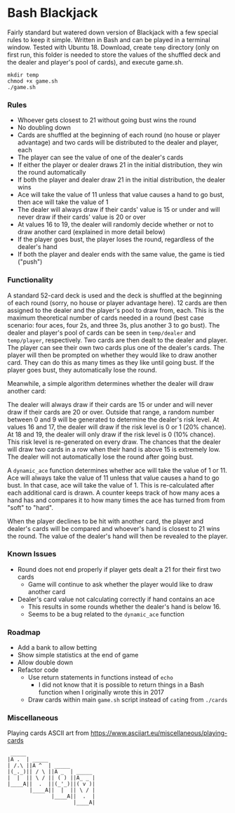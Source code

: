 # Bash Blackjack

Fairly standard but watered down version of Blackjack with a few special rules to keep it simple. Written in Bash and can be played in a terminal window. Tested with Ubuntu 18. Download, create `temp` directory (only on first run, this folder is needed to store the values of the shuffled deck and the dealer and player's pool of cards), and execute game.sh.

```
mkdir temp
chmod +x game.sh
./game.sh
```

### Rules

- Whoever gets closest to 21 without going bust wins the round
- No doubling down
- Cards are shuffled at the beginning of each round (no house or player advantage) and two cards will be distributed to the dealer and player, each
- The player can see the value of one of the dealer's cards
- If either the player or dealer draws 21 in the initial distribution, they win the round automatically
- If both the player and dealer draw 21 in the initial distribution, the dealer wins
- Ace will take the value of 11 unless that value causes a hand to go bust, then ace will take the value of 1
- The dealer will always draw if their cards' value is 15 or under and will never draw if their cards' value is 20 or over
- At values 16 to 19, the dealer will randomly decide whether or not to draw another card (explained in more detail below)
- If the player goes bust, the player loses the round, regardless of the dealer's hand
- If both the player and dealer ends with the same value, the game is tied ("push")

### Functionality

A standard 52-card deck is used and the deck is shuffled at the beginning of each round (sorry, no house or player advantage here). 12 cards are then assigned to the dealer and the player's pool to draw from, each. This is the maximum theoretical number of cards needed in a round (best case scenario: four aces, four 2s, and three 3s, plus another 3 to go bust). The dealer and player's pool of cards can be seen in `temp/dealer` and `temp/player`, respectively. Two cards are then dealt to the dealer and player. The player can see their own two cards plus one of the dealer's cards. The player will then be prompted on whether they would like to draw another card. They can do this as many times as they like until going bust. If the player goes bust, they automatically lose the round.

Meanwhile, a simple algorithm determines whether the dealer will draw another card:

The dealer will always draw if their cards are 15 or under and will never draw if their cards are 20 or over. Outside that range, a random number between 0 and 9 will be generated to determine the dealer's risk level. At values 16 and 17, the dealer will draw if the risk level is 0 or 1 (20% chance). At 18 and 19, the dealer will only draw if the risk level is 0 (10% chance). This risk level is re-generated on every draw. The chances that the dealer will draw two cards in a row when their hand is above 15 is extremely low. The dealer will not automatically lose the round after going bust.

A `dynamic_ace` function determines whether ace will take the value of 1 or 11. Ace will always take the value of 11 unless that value causes a hand to go bust. In that case, ace will take the value of 1. This is re-calculated after each additional card is drawn. A counter keeps track of how many aces a hand has and compares it to how many times the ace has turned from from "soft" to "hard". 

When the player declines to be hit with another card, the player and dealer's cards will be compared and whoever's hand is closest to 21 wins the round. The value of the dealer's hand will then be revealed to the player.

### Known Issues

- Round does not end properly if player gets dealt a 21 for their first two cards
	- Game will continue to ask whether the player would like to draw another card
- Dealer's card value not calculating correctly if hand contains an ace
	- This results in some rounds whether the dealer's hand is below 16. 
	- Seems to be a bug related to the `dynamic_ace` function

### Roadmap

- Add a bank to allow betting
- Show simple statistics at the end of game
- Allow double down
- Refactor code
	- Use return statements in functions instead of `echo`
		- I did not know that it is possible to return things in a Bash function when I originally wrote this in 2017
	- Draw cards within main `game.sh` script instead of `cat`ing from `./cards`

### Miscellaneous

Playing cards ASCII art from https://www.asciiart.eu/miscellaneous/playing-cards

```
 _____
|A .  | _____
| /.\ ||A ^  | _____
|(_._)|| / \ ||A _  | _____
|  |  || \ / || ( ) ||A_ _ |
|____A||  .  ||(_'_)||( v )|
       |____A||  |  || \ / |
              |____A||  .  |
                     |____A|
```
